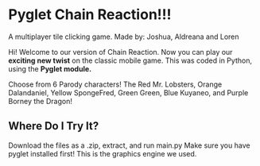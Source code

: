 # Pyglet Chain Reaction!!!
A multiplayer tile clicking game.
Made by: Joshua, Aldreana and Loren

Hi!
Welcome to our version of Chain Reaction. Now you can play our **exciting new twist** on the classic mobile game.
This was coded in Python, using the **Pyglet module.**

Choose from 6 Parody characters! The Red Mr. Lobsters, Orange Dalandaniel, Yellow SpongeFred, Green Green, Blue Kuyaneo, and Purple Borney the Dragon!

## Where Do I Try It?
Download the files as a .zip, extract, and run main.py
Make sure you have pyglet installed first! This is the graphics engine we used.

